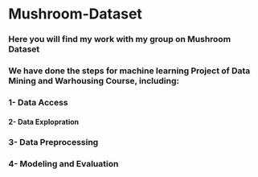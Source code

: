 # Mushroom-Dataset
### Here you will find my work with my group on Mushroom Dataset
### We have done the steps for machine learning Project of Data Mining and Warhousing Course, including:
### 1- Data Access 
#### 2- Data Explopration 
### 3- Data Preprocessing 
### 4- Modeling and Evaluation
